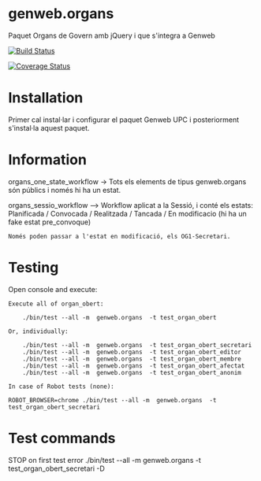 # genweb.organs
Paquet Organs de Govern amb jQuery i que s'integra a Genweb

[![Build Status](https://travis-ci.org/UPCnet/genweb.organs.svg?branch=master)](https://travis-ci.org/UPCnet/genweb.organs)

[![Coverage Status](https://coveralls.io/repos/github/UPCnet/genweb.organs/badge.svg)](https://coveralls.io/github/UPCnet/genweb.organs)


Installation
============

Primer cal instal·lar i configurar el paquet Genweb UPC i posteriorment s'instal·la aquest paquet.


Information
===========

organs_one_state_workflow -> Tots els elements de tipus genweb.organs són públics i només hi ha un estat.

organs_sessio_workflow --> Workflow aplicat a la Sessió, i conté els estats:
    Planificada / Convocada / Realitzada / Tancada / En modificacio (hi ha un fake estat pre_convoque)

    Només poden passar a l'estat en modificació, els OG1-Secretari.


Testing
=======

Open console and execute:

    Execute all of organ_obert:

        ./bin/test --all -m  genweb.organs  -t test_organ_obert

    Or, individually:

        ./bin/test --all -m  genweb.organs  -t test_organ_obert_secretari
        ./bin/test --all -m  genweb.organs  -t test_organ_obert_editor
        ./bin/test --all -m  genweb.organs  -t test_organ_obert_membre
        ./bin/test --all -m  genweb.organs  -t test_organ_obert_afectat
        ./bin/test --all -m  genweb.organs  -t test_organ_obert_anonim

    In case of Robot tests (none):

    ROBOT_BROWSER=chrome ./bin/test --all -m  genweb.organs  -t test_organ_obert_secretari



Test commands
=============

STOP on first test error
   ./bin/test --all -m  genweb.organs  -t test_organ_obert_secretari -D
